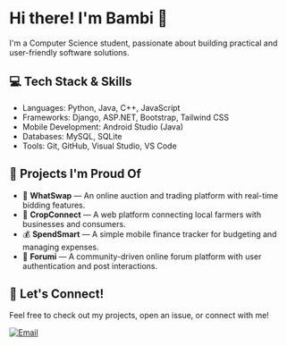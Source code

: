 # Hi there! I'm Bambi 👋  

I'm a Computer Science student, passionate about building practical and user-friendly software solutions.

## 💻 Tech Stack & Skills
- Languages: Python, Java, C++, JavaScript
- Frameworks: Django, ASP.NET, Bootstrap, Tailwind CSS
- Mobile Development: Android Studio (Java)
- Databases: MySQL, SQLite
- Tools: Git, GitHub, Visual Studio, VS Code  

## 🚀 Projects I'm Proud Of
- 🔄 **WhatSwap** — An online auction and trading platform with real-time bidding features.  
- 🌾 **CropConnect** — A web platform connecting local farmers with businesses and consumers.  
- 💰 **SpendSmart** — A simple mobile finance tracker for budgeting and managing expenses.  
- 💬 **Forumi** — A community-driven online forum platform with user authentication and post interactions.

## 🤝 Let's Connect!
Feel free to check out my projects, open an issue, or connect with me!  

<!--- [![LinkedIn](https://img.shields.io/badge/LinkedIn-blue?logo=linkedin&logoColor=white)](https://www.linkedin.com/in/your-link-here) --->
[![Email](https://img.shields.io/badge/Email-felisabascug@gmail.com-red)](mailto:felisabascug@gmail.com)

<!---
cusgan/cusgan is a ✨ special ✨ repository because its `README.md` (this file) appears on your GitHub profile.
You can click the Preview link to take a look at your changes.
--->
